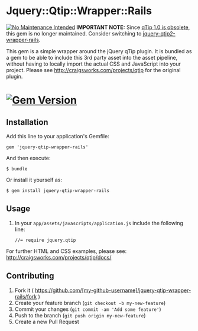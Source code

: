 # Jquery::Qtip::Wrapper::Rails

[![No Maintenance Intended](http://unmaintained.tech/badge.svg)](http://unmaintained.tech/) 
**IMPORTANT NOTE:** Since [qTip 1.0 is obsolete](http://qtip1.com/), this gem is no longer maintained. Consider switching to [jquery-qtip2-wrapper-rails](https://rubygems.org/gems/jquery-qtip2-wrapper-rails).

This gem is a simple wrapper around the jQuery qTip plugin.
It is bundled as a gem to be able to include this 3rd party asset into the asset pipeline, without having to locally import the actual CSS and JavaScript into your project.
Please see http://craigsworks.com/projects/qtip for the original plugin.

# [![Gem Version](https://badge.fury.io/rb/jquery-qtip-wrapper-rails.svg)](http://badge.fury.io/rb/jquery-qtip-wrapper-rails)

## Installation

Add this line to your application's Gemfile:

    gem 'jquery-qtip-wrapper-rails'

And then execute:

    $ bundle

Or install it yourself as:

    $ gem install jquery-qtip-wrapper-rails

## Usage

1. In your `app/assets/javascripts/application.js` include the following line:

    `//= require jquery.qtip`

For further HTML and CSS examples, please see: http://craigsworks.com/projects/qtip/docs/

## Contributing

1. Fork it ( https://github.com/[my-github-username]/jquery-qtip-wrapper-rails/fork )
2. Create your feature branch (`git checkout -b my-new-feature`)
3. Commit your changes (`git commit -am 'Add some feature'`)
4. Push to the branch (`git push origin my-new-feature`)
5. Create a new Pull Request
